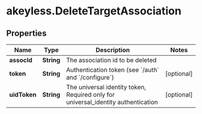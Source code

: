 # akeyless.DeleteTargetAssociation

## Properties

Name | Type | Description | Notes
------------ | ------------- | ------------- | -------------
**assocId** | **String** | The association id to be deleted | 
**token** | **String** | Authentication token (see &#x60;/auth&#x60; and &#x60;/configure&#x60;) | [optional] 
**uidToken** | **String** | The universal identity token, Required only for universal_identity authentication | [optional] 


